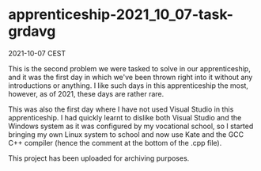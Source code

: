 # apprenticeship-2021_10_07-task-grdavg
2021-10-07 CEST

This is the second problem we were tasked to solve in our apprenticeship, and it was the first day in which we've been thrown right into it without any introductions or anything. I like such days in this apprenticeship the most, however, as of 2021, these days are rather rare.

This was also the first day where I have not used Visual Studio in this apprenticeship. I had quickly learnt to dislike both Visual Studio and the Windows system as it was configured by my vocational school, so I started bringing my own Linux system to school and now use Kate and the GCC C++ compiler (hence the comment at the bottom of the .cpp file).

This project has been uploaded for archiving purposes.
